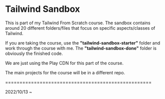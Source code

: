 # Tailwind Sandbox

This is part of my Tailwind From Scratch course. The sandbox contains around 20 different folders/files that focus on specific aspects/classes of Tailwind.

If you are taking the course, use the **"tailwind-sandbox-starter"** folder and work through the course with me. The **"tailwind-sandbox-done"** folder is obviously the finished code.

We are just using the Play CDN for this part of the course.

The main projects for the course will be in a different repo.

===================================================

2022/10/13 ~
